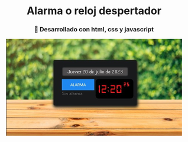 <div id="header" align="center">
    <h1 align="center">Alarma o reloj despertador</h1>
</div>

<div align="center">
    <h3> 🔨 Desarrollado con html, css y javascript</h3>
<div>

<div align="center">
   <img src="img/alarma.jpg" width="476" height="262">
</div>
